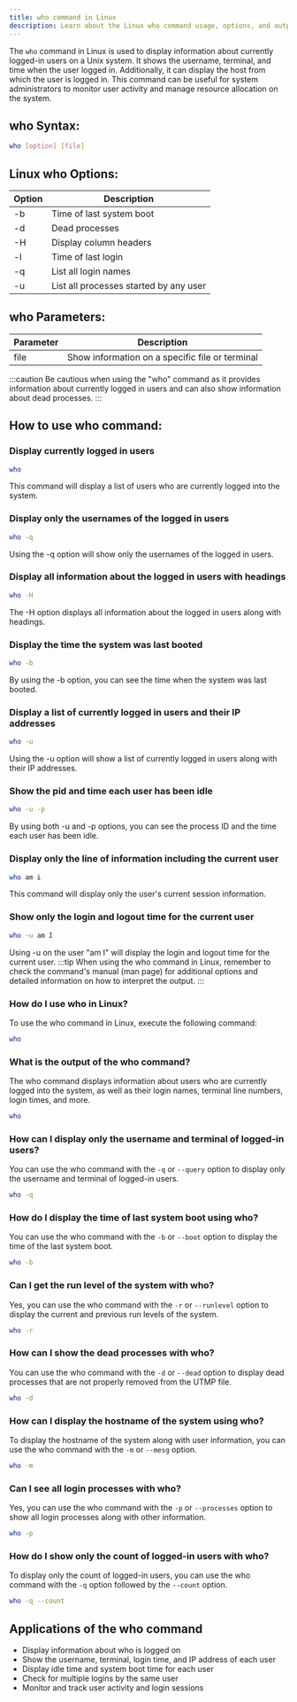 ```yaml
---
title: who command in Linux
description: Learn about the Linux who command usage, options, and output. Find out how to display information about currently logged-in users on a Unix system.
---
```


The `who` command in Linux is used to display information about currently logged-in users on a Unix system. It shows the username, terminal, and time when the user logged in. Additionally, it can display the host from which the user is logged in. This command can be useful for system administrators to monitor user activity and manage resource allocation on the system.

## who Syntax:
```bash
who [option] [file]
```

## Linux who Options:
| Option | Description                   |
|--------|-------------------------------|
| -b     | Time of last system boot      |
| -d     | Dead processes                |
| -H     | Display column headers        |
| -l     | Time of last login            |
| -q     | List all login names          |
| -u     | List all processes started by any user |

## who Parameters:
| Parameter | Description                 |
|-----------|-----------------------------|
| file      | Show information on a specific file or terminal                  |

:::caution
Be cautious when using the "who" command as it provides information about currently logged in users and can also show information about dead processes.
:::
## How to use who command:
### Display currently logged in users
```bash
who
```
This command will display a list of users who are currently logged into the system.

### Display only the usernames of the logged in users
```bash
who -q
```
Using the -q option will show only the usernames of the logged in users.

### Display all information about the logged in users with headings
```bash
who -H
```
The -H option displays all information about the logged in users along with headings.

### Display the time the system was last booted
```bash
who -b
```
By using the -b option, you can see the time when the system was last booted.

### Display a list of currently logged in users and their IP addresses
```bash
who -u
```
Using the -u option will show a list of currently logged in users along with their IP addresses.

### Show the pid and time each user has been idle
```bash
who -u -p
```
By using both -u and -p options, you can see the process ID and the time each user has been idle.

### Display only the line of information including the current user
```bash
who am i
```
This command will display only the user's current session information.

### Show only the login and logout time for the current user
```bash
who -u am I
```
Using -u on the user "am I" will display the login and logout time for the current user.
:::tip
When using the who command in Linux, remember to check the command's manual (man page) for additional options and detailed information on how to interpret the output.
:::

### How do I use who in Linux?
To use the who command in Linux, execute the following command:
```bash
who
```

### What is the output of the who command?
The who command displays information about users who are currently logged into the system, as well as their login names, terminal line numbers, login times, and more.
```bash
who
```

### How can I display only the username and terminal of logged-in users?
You can use the who command with the `-q` or `--query` option to display only the username and terminal of logged-in users.
```bash
who -q
```

### How do I display the time of last system boot using who?
You can use the who command with the `-b` or `--boot` option to display the time of the last system boot.
```bash
who -b
```

### Can I get the run level of the system with who?
Yes, you can use the who command with the `-r` or `--runlevel` option to display the current and previous run levels of the system.
```bash
who -r
```

### How can I show the dead processes with who?
You can use the who command with the `-d` or `--dead` option to display dead processes that are not properly removed from the UTMP file.
```bash
who -d
```

### How can I display the hostname of the system using who?
To display the hostname of the system along with user information, you can use the who command with the `-m` or `--mesg` option.
```bash
who -m
```

### Can I see all login processes with who?
Yes, you can use the who command with the `-p` or `--processes` option to show all login processes along with other information.
```bash
who -p
```

### How do I show only the count of logged-in users with who?
To display only the count of logged-in users, you can use the who command with the `-q` option followed by the `--count` option.
```bash
who -q --count
```

## Applications of the who command

- Display information about who is logged on
- Show the username, terminal, login time, and IP address of each user
- Display idle time and system boot time for each user
- Check for multiple logins by the same user
- Monitor and track user activity and login sessions